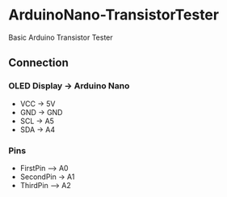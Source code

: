 # ArduinoNano-TransistorTester
Basic Arduino Transistor Tester

## Connection

### OLED Display -> Arduino Nano
- VCC -> 5V
- GND -> GND
- SCL -> A5
- SDA -> A4

### Pins
- FirstPin --> A0
- SecondPin -> A1
- ThirdPin --> A2
